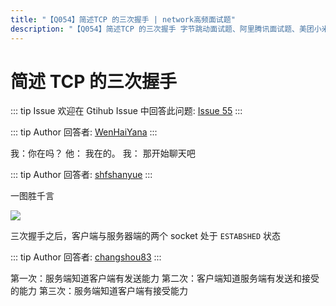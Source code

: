 ```yaml
---
title: "【Q054】简述TCP 的三次握手 | network高频面试题"
description: "【Q054】简述TCP 的三次握手 字节跳动面试题、阿里腾讯面试题、美团小米面试题。"
---
```


# 简述 TCP 的三次握手

::: tip Issue
欢迎在 Gtihub Issue 中回答此问题: [Issue 55](https://github.com/shfshanyue/Daily-Question/issues/55)
:::

::: tip Author
回答者: [WenHaiYana](https://github.com/WenHaiYana)
:::

我：你在吗？
他： 我在的。
我： 那开始聊天吧

::: tip Author
回答者: [shfshanyue](https://github.com/shfshanyue)
:::

一图胜千言

![](https://upload.wikimedia.org/wikipedia/commons/thumb/9/98/Tcp-handshake.svg/537px-Tcp-handshake.svg.png)

三次握手之后，客户端与服务器端的两个 socket 处于 `ESTABSHED` 状态

::: tip Author
回答者: [changshou83](https://github.com/changshou83)
:::

第一次：服务端知道客户端有发送能力
第二次：客户端知道服务端有发送和接受的能力
第三次：服务端知道客户端有接受能力
